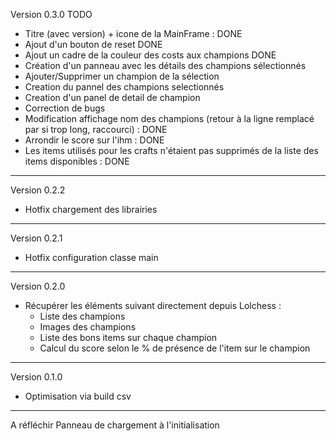 Version 0.3.0 TODO
* Titre (avec version) + icone de la MainFrame : DONE
* Ajout d'un bouton de reset DONE
* Ajout un cadre de la couleur des costs aux champions DONE
* Création d'un panneau avec les détails des champions sélectionnés
* 	Ajouter/Supprimer un champion de la sélection
*	Creation du pannel des champions selectionnés
*	Creation d'un panel de detail de champion
* Correction de bugs
*	Modification affichage nom des champions (retour à la ligne remplacé par si trop long, raccourci) : DONE
*	Arrondir le score sur l'ihm : DONE
* 	Les items utilisés pour les crafts n'étaient pas supprimés de la liste des items disponibles : DONE
******************************************************************
Version 0.2.2
* Hotfix chargement des librairies
******************************************************************
Version 0.2.1
* Hotfix configuration classe main
******************************************************************
Version 0.2.0
* Récupérer les éléments suivant directement depuis Lolchess :
	* Liste des champions
	* Images des champions
	* Liste des bons items sur chaque champion
	* Calcul du score selon le % de présence de l'item sur le champion
******************************************************************
Version 0.1.0
* Optimisation via build csv

******************************************************************
A réfléchir
	Panneau de chargement à l'initialisation